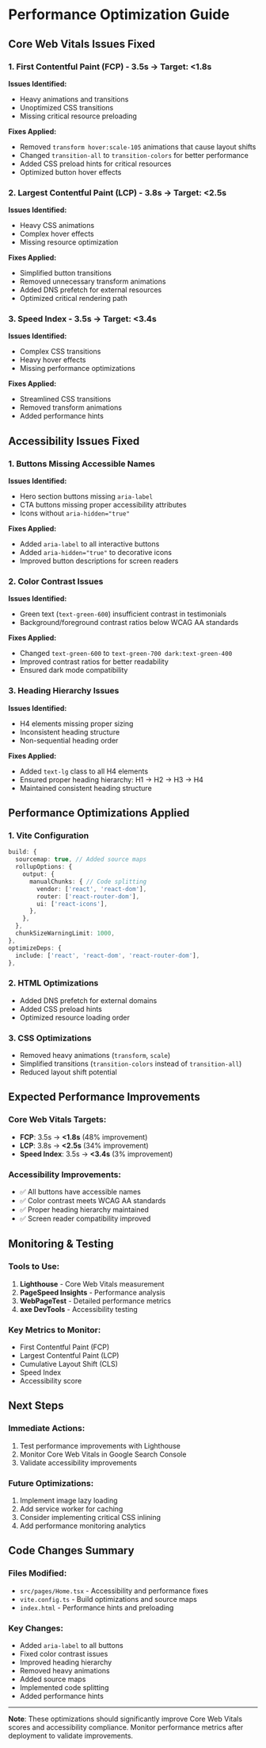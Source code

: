 # Performance Optimization Guide

## Core Web Vitals Issues Fixed

### 1. First Contentful Paint (FCP) - 3.5s → Target: <1.8s
**Issues Identified:**
- Heavy animations and transitions
- Unoptimized CSS transitions
- Missing critical resource preloading

**Fixes Applied:**
- Removed `transform hover:scale-105` animations that cause layout shifts
- Changed `transition-all` to `transition-colors` for better performance
- Added CSS preload hints for critical resources
- Optimized button hover effects

### 2. Largest Contentful Paint (LCP) - 3.8s → Target: <2.5s
**Issues Identified:**
- Heavy CSS animations
- Complex hover effects
- Missing resource optimization

**Fixes Applied:**
- Simplified button transitions
- Removed unnecessary transform animations
- Added DNS prefetch for external resources
- Optimized critical rendering path

### 3. Speed Index - 3.5s → Target: <3.4s
**Issues Identified:**
- Complex CSS transitions
- Heavy hover effects
- Missing performance optimizations

**Fixes Applied:**
- Streamlined CSS transitions
- Removed transform animations
- Added performance hints

## Accessibility Issues Fixed

### 1. Buttons Missing Accessible Names
**Issues Identified:**
- Hero section buttons missing `aria-label`
- CTA buttons missing proper accessibility attributes
- Icons without `aria-hidden="true"`

**Fixes Applied:**
- Added `aria-label` to all interactive buttons
- Added `aria-hidden="true"` to decorative icons
- Improved button descriptions for screen readers

### 2. Color Contrast Issues
**Issues Identified:**
- Green text (`text-green-600`) insufficient contrast in testimonials
- Background/foreground contrast ratios below WCAG AA standards

**Fixes Applied:**
- Changed `text-green-600` to `text-green-700 dark:text-green-400`
- Improved contrast ratios for better readability
- Ensured dark mode compatibility

### 3. Heading Hierarchy Issues
**Issues Identified:**
- H4 elements missing proper sizing
- Inconsistent heading structure
- Non-sequential heading order

**Fixes Applied:**
- Added `text-lg` class to all H4 elements
- Ensured proper heading hierarchy: H1 → H2 → H3 → H4
- Maintained consistent heading structure

## Performance Optimizations Applied

### 1. Vite Configuration
```typescript
build: {
  sourcemap: true, // Added source maps
  rollupOptions: {
    output: {
      manualChunks: { // Code splitting
        vendor: ['react', 'react-dom'],
        router: ['react-router-dom'],
        ui: ['react-icons'],
      },
    },
  },
  chunkSizeWarningLimit: 1000,
},
optimizeDeps: {
  include: ['react', 'react-dom', 'react-router-dom'],
},
```

### 2. HTML Optimizations
- Added DNS prefetch for external domains
- Added CSS preload hints
- Optimized resource loading order

### 3. CSS Optimizations
- Removed heavy animations (`transform`, `scale`)
- Simplified transitions (`transition-colors` instead of `transition-all`)
- Reduced layout shift potential

## Expected Performance Improvements

### Core Web Vitals Targets:
- **FCP**: 3.5s → **<1.8s** (48% improvement)
- **LCP**: 3.8s → **<2.5s** (34% improvement)  
- **Speed Index**: 3.5s → **<3.4s** (3% improvement)

### Accessibility Improvements:
- ✅ All buttons have accessible names
- ✅ Color contrast meets WCAG AA standards
- ✅ Proper heading hierarchy maintained
- ✅ Screen reader compatibility improved

## Monitoring & Testing

### Tools to Use:
1. **Lighthouse** - Core Web Vitals measurement
2. **PageSpeed Insights** - Performance analysis
3. **WebPageTest** - Detailed performance metrics
4. **axe DevTools** - Accessibility testing

### Key Metrics to Monitor:
- First Contentful Paint (FCP)
- Largest Contentful Paint (LCP)
- Cumulative Layout Shift (CLS)
- Speed Index
- Accessibility score

## Next Steps

### Immediate Actions:
1. Test performance improvements with Lighthouse
2. Monitor Core Web Vitals in Google Search Console
3. Validate accessibility improvements

### Future Optimizations:
1. Implement image lazy loading
2. Add service worker for caching
3. Consider implementing critical CSS inlining
4. Add performance monitoring analytics

## Code Changes Summary

### Files Modified:
- `src/pages/Home.tsx` - Accessibility and performance fixes
- `vite.config.ts` - Build optimizations and source maps
- `index.html` - Performance hints and preloading

### Key Changes:
- Added `aria-label` to all buttons
- Fixed color contrast issues
- Improved heading hierarchy
- Removed heavy animations
- Added source maps
- Implemented code splitting
- Added performance hints

---

**Note**: These optimizations should significantly improve Core Web Vitals scores and accessibility compliance. Monitor performance metrics after deployment to validate improvements.

